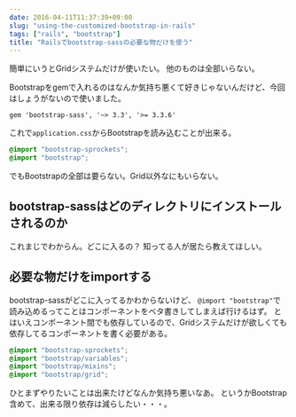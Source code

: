 ```yaml
---
date: 2016-04-11T11:37:39+09:00
slug: "using-the-customized-bootstrap-in-rails"
tags: ["rails", "bootstrap"]
title: "Railsでbootstrap-sassの必要な物だけを使う"
---
```


簡単にいうとGridシステムだけが使いたい。
他のものは全部いらない。

Bootstrapをgemで入れるのはなんか気持ち悪くて好きじゃないんだけど、今回はしょうがないので使いました。

``` gemfile
gem 'bootstrap-sass', '~> 3.3', '>= 3.3.6'
```

これで`application.css`からBootstrapを読み込むことが出来る。

``` css
@import "bootstrap-sprockets";
@import "bootstrap";
```

でもBootstrapの全部は要らない。Grid以外なにもいらない。

## bootstrap-sassはどのディレクトリにインストールされるのか

これまじでわからん。どこに入るの？
知ってる人が居たら教えてほしい。

## 必要な物だけをimportする

bootstrap-sassがどこに入ってるかわからないけど、
`@import "bootstrap"`で読み込めるってことはコンポーネントをベタ書きしてしまえば行けるはず。
とはいえコンポーネント間でも依存しているので、Gridシステムだけが欲しくても依存してるコンポーネントを書く必要がある。

``` css
@import "bootstrap-sprockets";
@import "bootstrap/variables";
@import "bootstrap/mixins";
@import "bootstrap/grid";
```

ひとまずやりたいことは出来たけどなんか気持ち悪いなあ。
というかBootstrap含めて、出来る限り依存は減らしたい・・・。

